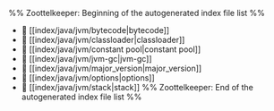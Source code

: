 %% Zoottelkeeper: Beginning of the autogenerated index file list  %%
- 📄 [[index/java/jvm/bytecode|bytecode]]
- 📄 [[index/java/jvm/classloader|classloader]]
- 📄 [[index/java/jvm/constant pool|constant pool]]
- 📄 [[index/java/jvm/jvm-gc|jvm-gc]]
- 📄 [[index/java/jvm/major_version|major_version]]
- 📄 [[index/java/jvm/options|options]]
- 📄 [[index/java/jvm/stack|stack]]
%% Zoottelkeeper: End of the autogenerated index file list  %%
